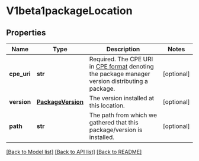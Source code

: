 # V1beta1packageLocation

## Properties
Name | Type | Description | Notes
------------ | ------------- | ------------- | -------------
**cpe_uri** | **str** | Required. The CPE URI in [CPE format](https://cpe.mitre.org/specification/) denoting the package manager version distributing a package. | [optional] 
**version** | [**PackageVersion**](PackageVersion.md) | The version installed at this location. | [optional] 
**path** | **str** | The path from which we gathered that this package/version is installed. | [optional] 

[[Back to Model list]](../README.md#documentation-for-models) [[Back to API list]](../README.md#documentation-for-api-endpoints) [[Back to README]](../README.md)


